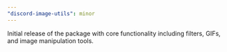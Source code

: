 ```yaml
---
"discord-image-utils": minor
---
```


Initial release of the package with core functionality including filters, GIFs, and image manipulation tools. 